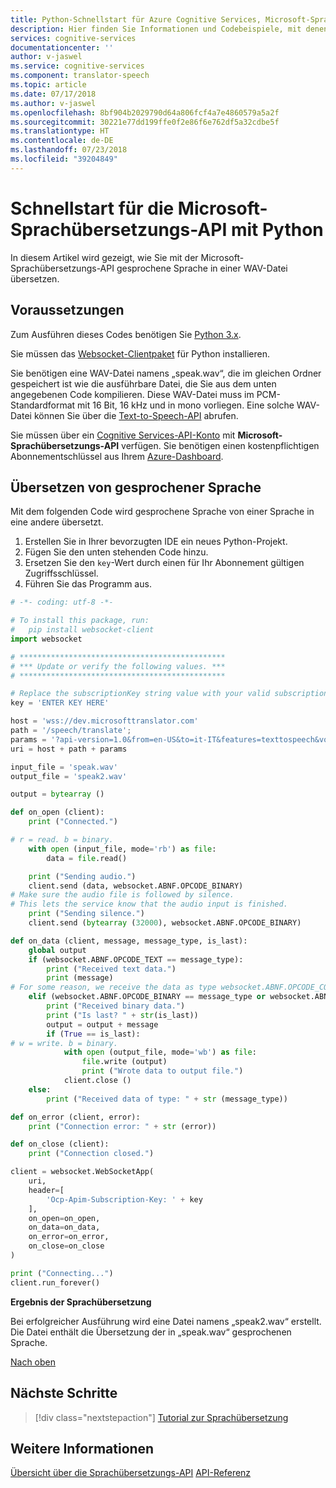 ```yaml
---
title: Python-Schnellstart für Azure Cognitive Services, Microsoft-Sprachübersetzungs-API | Microsoft-Dokumentation
description: Hier finden Sie Informationen und Codebeispiele, mit denen Sie schnell erste Schritte mit der Microsoft-Sprachübersetzungs-API in Microsoft Cognitive Services in Azure ausführen können.
services: cognitive-services
documentationcenter: ''
author: v-jaswel
ms.service: cognitive-services
ms.component: translator-speech
ms.topic: article
ms.date: 07/17/2018
ms.author: v-jaswel
ms.openlocfilehash: 8bf904b2029790d64a806fcf4a7e4860579a5a2f
ms.sourcegitcommit: 30221e77dd199ffe0f2e86f6e762df5a32cdbe5f
ms.translationtype: HT
ms.contentlocale: de-DE
ms.lasthandoff: 07/23/2018
ms.locfileid: "39204849"
---
```

# <a name="quickstart-for-microsoft-translator-speech-api-with-python"></a>Schnellstart für die Microsoft-Sprachübersetzungs-API mit Python 
<a name="HOLTop"></a>

In diesem Artikel wird gezeigt, wie Sie mit der Microsoft-Sprachübersetzungs-API gesprochene Sprache in einer WAV-Datei übersetzen.

## <a name="prerequisites"></a>Voraussetzungen

Zum Ausführen dieses Codes benötigen Sie [Python 3.x](https://www.python.org/downloads/).

Sie müssen das [Websocket-Clientpaket](https://pypi.python.org/pypi/websocket-client) für Python installieren.

Sie benötigen eine WAV-Datei namens „speak.wav“, die im gleichen Ordner gespeichert ist wie die ausführbare Datei, die Sie aus dem unten angegebenen Code kompilieren. Diese WAV-Datei muss im PCM-Standardformat mit 16 Bit, 16 kHz und in mono vorliegen. Eine solche WAV-Datei können Sie über die [Text-to-Speech-API](https://docs.microsoft.com/en-us/azure/cognitive-services/speech-service/rest-apis#text-to-speech) abrufen.

Sie müssen über ein [Cognitive Services-API-Konto](https://docs.microsoft.com/azure/cognitive-services/cognitive-services-apis-create-account) mit **Microsoft-Sprachübersetzungs-API** verfügen. Sie benötigen einen kostenpflichtigen Abonnementschlüssel aus Ihrem [Azure-Dashboard](https://portal.azure.com/#create/Microsoft.CognitiveServices).

## <a name="translate-speech"></a>Übersetzen von gesprochener Sprache

Mit dem folgenden Code wird gesprochene Sprache von einer Sprache in eine andere übersetzt.

1. Erstellen Sie in Ihrer bevorzugten IDE ein neues Python-Projekt.
2. Fügen Sie den unten stehenden Code hinzu.
3. Ersetzen Sie den `key`-Wert durch einen für Ihr Abonnement gültigen Zugriffsschlüssel.
4. Führen Sie das Programm aus.

```python
# -*- coding: utf-8 -*-

# To install this package, run:
#   pip install websocket-client
import websocket

# **********************************************
# *** Update or verify the following values. ***
# **********************************************

# Replace the subscriptionKey string value with your valid subscription key.
key = 'ENTER KEY HERE'

host = 'wss://dev.microsofttranslator.com'
path = '/speech/translate';
params = '?api-version=1.0&from=en-US&to=it-IT&features=texttospeech&voice=it-IT-Elsa'
uri = host + path + params

input_file = 'speak.wav'
output_file = 'speak2.wav'

output = bytearray ()

def on_open (client):
    print ("Connected.")

# r = read. b = binary.
    with open (input_file, mode='rb') as file:
        data = file.read()

    print ("Sending audio.")
    client.send (data, websocket.ABNF.OPCODE_BINARY)
# Make sure the audio file is followed by silence.
# This lets the service know that the audio input is finished.
    print ("Sending silence.")
    client.send (bytearray (32000), websocket.ABNF.OPCODE_BINARY)

def on_data (client, message, message_type, is_last):
    global output
    if (websocket.ABNF.OPCODE_TEXT == message_type):
        print ("Received text data.")
        print (message)
# For some reason, we receive the data as type websocket.ABNF.OPCODE_CONT.
    elif (websocket.ABNF.OPCODE_BINARY == message_type or websocket.ABNF.OPCODE_CONT == message_type):
        print ("Received binary data.")
        print ("Is last? " + str(is_last))
        output = output + message
        if (True == is_last):
# w = write. b = binary.
            with open (output_file, mode='wb') as file:
                file.write (output)
                print ("Wrote data to output file.")
            client.close ()
    else:
        print ("Received data of type: " + str (message_type))

def on_error (client, error):
    print ("Connection error: " + str (error))

def on_close (client):
    print ("Connection closed.")

client = websocket.WebSocketApp(
    uri,
    header=[
        'Ocp-Apim-Subscription-Key: ' + key
    ],
    on_open=on_open,
    on_data=on_data,
    on_error=on_error,
    on_close=on_close
)

print ("Connecting...")
client.run_forever()
```

**Ergebnis der Sprachübersetzung**

Bei erfolgreicher Ausführung wird eine Datei namens „speak2.wav“ erstellt. Die Datei enthält die Übersetzung der in „speak.wav“ gesprochenen Sprache.

[Nach oben](#HOLTop)

## <a name="next-steps"></a>Nächste Schritte

> [!div class="nextstepaction"]
> [Tutorial zur Sprachübersetzung](../tutorial-translator-speech-csharp.md)

## <a name="see-also"></a>Weitere Informationen 

[Übersicht über die Sprachübersetzungs-API](../overview.md)
[API-Referenz](http://docs.microsofttranslator.com/speech-translate.html)
